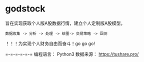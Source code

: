 # godstock

旨在实现获取个人版A股数据行情，建立个人定制版A股模型。

    数据收集 -> 分析 -> 处理 -> 绘图-> 交易策略 -> 回测

！！！为实现个人财务自由而奋斗！go go go!


=-=-=-=-=-=
编程语言： Python3
数据来源： https://tushare.pro/

